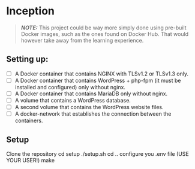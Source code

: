 # Inception

> **_NOTE:_**  This project could be way more simply done using pre-built Docker images, such as the ones found on Docker Hub. That would however take away from the learning experience.

## Setting up:
- [ ] A Docker container that contains NGINX with TLSv1.2 or TLSv1.3 only.
- [ ] A Docker container that contains WordPress + php-fpm (it must be installed and
configured) only without nginx.
- [ ] A Docker container that contains MariaDB only without nginx.
- [ ] A volume that contains a WordPress database.
- [ ] A second volume that contains the WordPress website files.
- [ ] A docker-network that establishes the connection between the containers.

## Setup
Clone the repository
cd setup
./setup.sh
cd ..
configure you .env file (USE YOUR USER!)
make